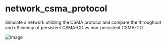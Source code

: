 # network_csma_protocol
Simulate a network utilizing the CSMA protocol and compare the throughput and efficiency of persistent CSMA-CD vs non-persistent CSMA-CD

![Image](images/2.jpg)

